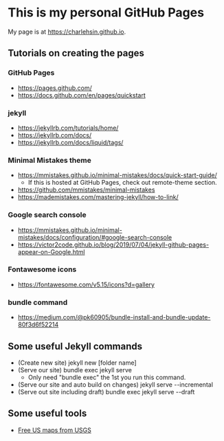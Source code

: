 # This is my personal GitHub Pages

My page is at https://charlehsin.github.io.

## Tutorials on creating the pages

### GitHub Pages

- https://pages.github.com/
- https://docs.github.com/en/pages/quickstart

### jekyll

- https://jekyllrb.com/tutorials/home/
- https://jekyllrb.com/docs/
- https://jekyllrb.com/docs/liquid/tags/

### Minimal Mistakes theme

- https://mmistakes.github.io/minimal-mistakes/docs/quick-start-guide/
   - If this is hosted at GitHub Pages, check out remote-theme section.
- https://github.com/mmistakes/minimal-mistakes
- https://mademistakes.com/mastering-jekyll/how-to-link/

### Google search console

- https://mmistakes.github.io/minimal-mistakes/docs/configuration/#google-search-console
- https://victor2code.github.io/blog/2019/07/04/jekyll-github-pages-appear-on-Google.html

### Fontawesome icons

- https://fontawesome.com/v5.15/icons?d=gallery

### bundle command

- https://medium.com/@pk60905/bundle-install-and-bundle-update-80f3d6f52214

## Some useful Jekyll commands

- (Create new site) jekyll new [folder name]
- (Serve our site) bundle exec jekyll serve
  - Only need "bundle exec" the 1st you run this command.
- (Serve our site and auto build on changes) jekyll serve --incremental
- (Serve out site including draft) bundle exec jekyll serve --draft

## Some useful tools

- [Free US maps from USGS](https://apps.nationalmap.gov/viewer/)
